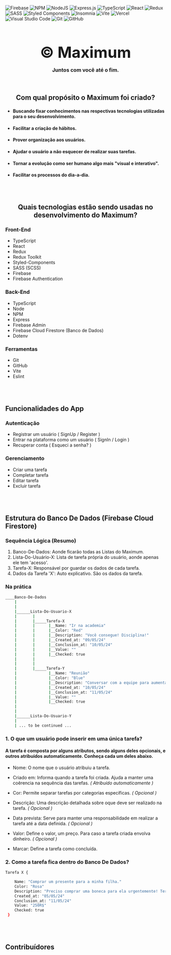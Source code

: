 ![Firebase](https://img.shields.io/badge/firebase-a08021?style=for-the-badge&logo=firebase&logoColor=ffcd34)
![NPM](https://img.shields.io/badge/NPM-%23CB3837.svg?style=for-the-badge&logo=npm&logoColor=white)
![NodeJS](https://img.shields.io/badge/node.js-6DA55F?style=for-the-badge&logo=node.js&logoColor=white)
![Express.js](https://img.shields.io/badge/express.js-%23404d59.svg?style=for-the-badge&logo=express&logoColor=%2361DAFB)
![TypeScript](https://img.shields.io/badge/typescript-%23007ACC.svg?style=for-the-badge&logo=typescript&logoColor=white)
![React](https://img.shields.io/badge/react-%2320232a.svg?style=for-the-badge&logo=react&logoColor=%2361DAFB)
![Redux](https://img.shields.io/badge/redux-%23593d88.svg?style=for-the-badge&logo=redux&logoColor=white)
![SASS](https://img.shields.io/badge/SASS-hotpink.svg?style=for-the-badge&logo=SASS&logoColor=white)
![Styled Components](https://img.shields.io/badge/styled--components-DB7093?style=for-the-badge&logo=styled-components&logoColor=white)
![Insomnia](https://img.shields.io/badge/Insomnia-black?style=for-the-badge&logo=insomnia&logoColor=5849BE)
![Vite](https://img.shields.io/badge/vite-%23646CFF.svg?style=for-the-badge&logo=vite&logoColor=white)
![Vercel](https://img.shields.io/badge/vercel-%23000000.svg?style=for-the-badge&logo=vercel&logoColor=white)
![Visual Studio Code](https://img.shields.io/badge/Visual%20Studio%20Code-0078d7.svg?style=for-the-badge&logo=visual-studio-code&logoColor=white)
![Git](https://img.shields.io/badge/git-%23F05033.svg?style=for-the-badge&logo=git&logoColor=white)
![GitHub](https://img.shields.io/badge/github-%23121011.svg?style=for-the-badge&logo=github&logoColor=white)

# <h1 align="center" style="font-size: 3rem;"> &copy; Maximum <p style="font-size: 1rem;"> Juntos com você até o fim. </p></h1>

## <p align="center" style="margin-top: 4rem;">Com qual propósito o Maximum foi criado?</p>

-   #### Buscando fixar conhecimentos nas respectivas tecnologias utilizadas para o seu desenvolvimento.
-   #### Facilitar a criação de hábitos.
-   #### Prover organização aos usuários.
-   #### Ajudar o usuário a não esquecer de realizar suas tarefas.
-   #### Tornar a evolução como ser humano algo mais "visual e interativo".
-   #### Facilitar os processos do dia-a-dia.

## <p align="center" style="margin-top: 5rem;">Quais tecnologias estão sendo usadas no desenvolvimento do Maximum?</p>

### Front-End

-   TypeScript
-   React
-   Redux
-   Redux Toolkit
-   Styled-Components
-   SASS (SCSS)
-   Firebase
-   Firebase Authentication

### Back-End

-   TypeScript
-   Node
-   NPM
-   Express
-   Firebase Admin
-   Firebase Cloud Firestore (Banco de Dados)
-   Dotenv

### Ferramentas

-   Git
-   GitHub
-   Vite
-   Eslint

## <p style="margin-top: 5rem;">Funcionalidades do App</p>

### Autenticação

-   Registrar um usuário ( SignUp / Register )
-   Entrar na plataforma como um usuário ( SignIn / Login )
-   Recuperar conta ( Esqueci a senha? )

### Gerenciamento

-   Criar uma tarefa
-   Completar tarefa
-   Editar tarefa
-   Excluir tarefa

## <p style="margin-top: 5rem;">Estrutura do Banco De Dados (Firebase Cloud Firestore)</p>

### Sequência Lógica (Resumo)

1.  Banco-De-Dados: Aonde ficarão todas as Listas do Maximum.
2.  Lista-Do-Usuário-X: Lista de tarefa própria do usuário, aonde apenas ele tem 'acesso'.
3.  Tarefa-X: Responsável por guardar os dados de cada tarefa.
4.  Dados da Tarefa 'X': Auto explicativo. São os dados da tarefa.

### Na prática

```bash
____Banco-De-Dados
    |
    |
    |______Lista-Do-Usuario-X
    |       |
    |       |_____Tarefa-X
    |       |      |__Name: "Ir na academia"
    |       |      |__Color: "Red"
    |       |      |__Description: "Você consegue! Disciplina!"
    |       |      |__Created_at: "09/05/24"
    |       |      |__Conclusion_at: "10/05/24"
    |       |      |__Value: ""
    |       |      |__Checked: true
    |       |
    |       |
    |       |_____Tarefa-Y
    |              |__Name: "Reunião"
    |              |__Color: "Blue"
    |              |__Description: "Conversar com a equipe para aumentar as metas semanais."
    |              |__Created_at: "10/05/24"
    |              |__Conclusion_at: "11/05/24"
    |              |__Value: ""
    |              |__Checked: true
    |
    |
    |______Lista-Do-Usuario-Y
    |
    | ... to be continued ...

```

### 1. O que um usuário pode inserir em uma única tarefa?

#### A tarefa é composta por alguns atributos, sendo alguns deles opcionais, e outros atribuídos automaticamente. Conheça cada um deles abaixo.

-   Nome: O nome que o usuário atribuiu a tarefa.
-   Criado em: Informa quando a tarefa foi criada. Ajuda a manter uma coêrencia na sequência das tarefas. _( Atribuído automaticamente )_

-   Cor: Permite separar tarefas por categorias específicas. _( Opcional )_
-   Descrição: Uma descrição detalhada sobre oque deve ser realizado na tarefa. _( Opcional )_
-   Data prevista: Serve para manter uma responsabilidade em realizar a tarefa até a data definida. _( Opcional )_
-   Valor: Define o valor, um preço. Para caso a tarefa criada envolva dinheiro. _( Opcional )_
-   Marcar: Define a tarefa como concluída.

### 2. Como a tarefa fica dentro do Banco De Dados?

```bash
Tarefa X {

    Name: "Comprar um presente para a minha filha."
    Color: "Rosa"
    Description: "Preciso comprar uma boneca para ela urgentemente! Terça é seu aniversário!"
    Created_at: "05/05/24"
    Conclusion_at: "11/05/24"
    Value: "250R$"
    Checked: true
 }
```

## <p style="margin-top: 5rem;">Contribuídores</p>
